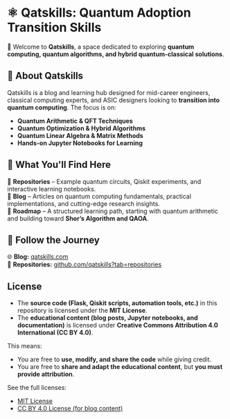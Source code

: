# ⚛️ Qatskills: Quantum Adoption Transition Skills 

🚀 Welcome to **Qatskills**, a space dedicated to exploring **quantum computing, quantum algorithms, and hybrid quantum-classical solutions**.  

## 🔹 About Qatskills  
Qatskills is a blog and learning hub designed for mid-career engineers, classical computing experts, and ASIC designers looking to **transition into quantum computing**. The focus is on:  

- **Quantum Arithmetic & QFT Techniques**  
- **Quantum Optimization & Hybrid Algorithms**  
- **Quantum Linear Algebra & Matrix Methods**  
- **Hands-on Jupyter Notebooks for Learning**  

## 🔹 What You'll Find Here  
📂 **Repositories** – Example quantum circuits, Qiskit experiments, and interactive learning notebooks.  
📖 **Blog** – Articles on quantum computing fundamentals, practical implementations, and cutting-edge research insights.  
🎯 **Roadmap** – A structured learning path, starting with quantum arithmetic and building toward **Shor’s Algorithm and QAOA**.  

## 🔹 Follow the Journey  
🌐 **Blog:** [qatskills.com](https://qatskills.com)  
📂 **Repositories:** [github.com/qatskills?tab=repositories](https://github.com/qatskills?tab=repositories)  

## License

- The **source code (Flask, Qiskit scripts, automation tools, etc.)** in this repository is licensed under the **MIT License**.
- The **educational content (blog posts, Jupyter notebooks, and documentation)** is licensed under **Creative Commons Attribution 4.0 International (CC BY 4.0)**.

This means:
- You are free to **use, modify, and share the code** while giving credit.
- You are free to **share and adapt the educational content**, but **you must provide attribution**.

See the full licenses:
- [MIT License](LICENSE)
- [CC BY 4.0 License (for blog content)](LICENSE_CONTENT)

